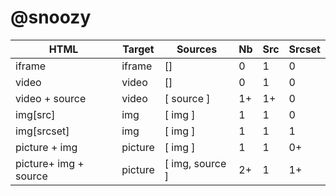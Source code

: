 # @snoozy

| HTML                  | Target  | Sources         | Nb  | Src | Srcset |
| --------------------- | ------- | --------------- | --- | --- | ------ |
| iframe                | iframe  | []              | 0   | 1   | 0      |
| video                 | video   | []              | 0   | 1   | 0      |
| video + source        | video   | [ source ]      | 1+  | 1+  | 0      |
| img[src]              | img     | [ img ]         | 1   | 1   | 0      |
| img[srcset]           | img     | [ img ]         | 1   | 1   | 1      |
| picture + img         | picture | [ img ]         | 1   | 1   | 0+     |
| picture+ img + source | picture | [ img, source ] | 2+  | 1   | 1+     |
